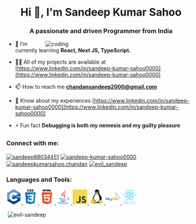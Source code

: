 <h1 align="center">Hi 👋, I'm Sandeep Kumar Sahoo</h1>
<h3 align="center">A passionate and driven Programmer from India</h3>
<img align="right" alt="coding" width="400" src="[https://www.pinterest.com/pin/361836151305783020/](https://i.pinimg.com/originals/ce/69/4f/ce694f560636dffcf42ecf40d4f2f962.gif)">

- 🌱 I’m currently learning **React, Next JS, TypeScript.**

- 👨‍💻 All of my projects are available at [https://www.linkedin.com/in/sandeep-kumar-sahoo0000](https://www.linkedin.com/in/sandeep-kumar-sahoo0000)

- 📫 How to reach me **chandansandeep2000@gmail.com**

- 📄 Know about my experiences [https://www.linkedin.com/in/sandeep-kumar-sahoo0000](https://www.linkedin.com/in/sandeep-kumar-sahoo0000)

- ⚡ Fun fact **Debugging is both my nemesis and my guilty pleasure**

<h3 align="left">Connect with me:</h3>
<p align="left">
<a href="https://twitter.com/sandeep88034451" target="blank"><img align="center" src="https://raw.githubusercontent.com/rahuldkjain/github-profile-readme-generator/master/src/images/icons/Social/twitter.svg" alt="sandeep88034451" height="30" width="40" /></a>
<a href="https://linkedin.com/in/sandeep-kumar-sahoo0000" target="blank"><img align="center" src="https://raw.githubusercontent.com/rahuldkjain/github-profile-readme-generator/master/src/images/icons/Social/linked-in-alt.svg" alt="sandeep-kumar-sahoo0000" height="30" width="40" /></a>
<a href="https://fb.com/sandeepkumarsahoo.chandan" target="blank"><img align="center" src="https://raw.githubusercontent.com/rahuldkjain/github-profile-readme-generator/master/src/images/icons/Social/facebook.svg" alt="sandeepkumarsahoo.chandan" height="30" width="40" /></a>
<a href="https://instagram.com/evil_sandeep" target="blank"><img align="center" src="https://raw.githubusercontent.com/rahuldkjain/github-profile-readme-generator/master/src/images/icons/Social/instagram.svg" alt="evil_sandeep" height="30" width="40" /></a>
</p>

<h3 align="left">Languages and Tools:</h3>
<p align="left"> <a href="https://www.w3schools.com/cpp/" target="_blank" rel="noreferrer"> <img src="https://raw.githubusercontent.com/devicons/devicon/master/icons/cplusplus/cplusplus-original.svg" alt="cplusplus" width="40" height="40"/> </a> <a href="https://www.w3schools.com/css/" target="_blank" rel="noreferrer"> <img src="https://raw.githubusercontent.com/devicons/devicon/master/icons/css3/css3-original-wordmark.svg" alt="css3" width="40" height="40"/> </a> <a href="https://www.w3.org/html/" target="_blank" rel="noreferrer"> <img src="https://raw.githubusercontent.com/devicons/devicon/master/icons/html5/html5-original-wordmark.svg" alt="html5" width="40" height="40"/> </a> <a href="https://www.java.com" target="_blank" rel="noreferrer"> <img src="https://raw.githubusercontent.com/devicons/devicon/master/icons/java/java-original.svg" alt="java" width="40" height="40"/> </a> <a href="https://developer.mozilla.org/en-US/docs/Web/JavaScript" target="_blank" rel="noreferrer"> <img src="https://raw.githubusercontent.com/devicons/devicon/master/icons/javascript/javascript-original.svg" alt="javascript" width="40" height="40"/> </a> <a href="https://www.linux.org/" target="_blank" rel="noreferrer"> <img src="https://raw.githubusercontent.com/devicons/devicon/master/icons/linux/linux-original.svg" alt="linux" width="40" height="40"/> </a> <a href="https://www.mysql.com/" target="_blank" rel="noreferrer"> <img src="https://raw.githubusercontent.com/devicons/devicon/master/icons/mysql/mysql-original-wordmark.svg" alt="mysql" width="40" height="40"/> </a> <a href="https://reactjs.org/" target="_blank" rel="noreferrer"> <img src="https://raw.githubusercontent.com/devicons/devicon/master/icons/react/react-original-wordmark.svg" alt="react" width="40" height="40"/> </a> </p>

<p>&nbsp;<img align="center" src="https://github-readme-stats.vercel.app/api?username=evil-sandeep&show_icons=true&locale=en" alt="evil-sandeep" /></p>
